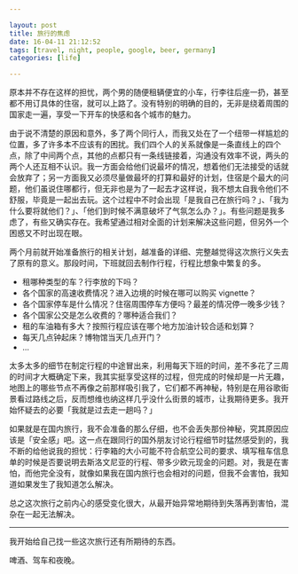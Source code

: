 ```yaml
---

layout: post
title: 旅行的焦虑
date: 16-04-11 21:12:52
tags: [travel, night, people, google, beer, germany]
categories: [life]

---
```


原本并不存在这样的担忧，两个男的随便租辆便宜的小车，行李往后座一扔，甚至都不用订具体的住宿，就可以上路了。没有特别的明确的目的，无非是绕着周围的国家走一遍，享受一下开车的快感和各个城市的魅力。

由于说不清楚的原因和意外，多了两个同行人，而我又处在了一个纽带一样尴尬的位置，多了许多本不应该有的困扰。我们四个人的关系就像是一条直线上的四个点，除了中间两个点，其他的点都只有一条线链接着，沟通没有效率不说，两头的两个人还互相不认识。我一方面会给他们说最坏的情况，想着他们无法接受的话就会放弃了；另一方面我又必须尽量做最坏的打算和最好的计划，住宿是个最大的问题，他们虽说住哪都行，但无非也是为了一起去才这样说，我不想太自我令他们不舒服，毕竟是一起出去玩。这个过程中不时会出现「是我自己在旅行吗？」、「我为什么要将就他们？」、「他们到时候不满意破坏了气氛怎么办？」。有些问题是我多虑了，有些又确实存在。我希望通过相对全面的计划来解决这些问题，但另外一个困惑又不时出现在眼。

两个月前就开始准备旅行的相关计划，越准备的详细、完整越觉得这次旅行义失去了原有的意义。那段时间，下班就回去制作行程，行程比想象中繁复的多。

- 租哪种类型的车？行李放的下吗？
- 各个国家的高速收费情况？进入边境的时候在哪可以购买 vignette？
- 各个国家停车是什么情况？住宿周围停车方便吗？最差的情况停一晚多少钱？
- 各个国家公交是怎么收费的？哪种适合我们？
- 租的车油箱有多大？按照行程应该在哪个地方加油计较合适和划算？
- 每天几点钟起床？博物馆当天几点开门？
- ...

太多太多的细节在制定行程的中途冒出来，利用每天下班的时间，差不多花了三周的时间才大概确定下来，我其实挺享受这样的过程，但完成的时候却是一片无趣，地图上的哪些节点不再像之前那样吸引我了，它们都不再神秘，特别是在用谷歌街景看过路线之后，反而想维也纳这样几乎没什么街景的城市，让我期待更多。我开始怀疑去的必要「我就是过去走一趟吗？」

如果就是在国内旅行，我不会准备的那么仔细，也不会丢失那份神秘，究其原因应该是「安全感」吧。这一点在跟同行的国外朋友讨论行程细节时猛然感受到的，我不断的给他说我的担忧：行李箱的大小可能不符合航空公司的要求、填写租车信息单的时候是否要说明去斯洛文尼亚的行程、带多少欧元现金的问题。对，我是在害怕，而他完全没有，就像如果我在国内旅行也会相对的问题，但我不会害怕，我知道如果发生了我知道怎么解决。

总之这次旅行之前内心的感受变化很大，从最开始异常地期待到失落再到害怕，混杂在一起无法解决。

---

我开始给自己找一些这次旅行还有所期待的东西。

啤酒、驾车和夜晚。